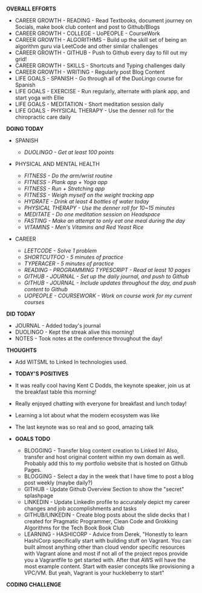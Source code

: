 **OVERALL EFFORTS**

- CAREER GROWTH - READING - Read Textbooks, document journey on Socials, make book club content and post to Github/Blogs
- CAREER GROWTH - COLLEGE - UoPEOPLE - CourseWork
- CAREER GROWTH - ALGORITHMS - Build up the skill set of being an algorithm guru via LeetCode and other similar challenges
- CAREER GROWTH - GITHUB - Push to Github every day to fill out my grid!
- CAREER GROWTH - SKILLS - Shortcuts and Typing challenges daily
- CAREER GROWTH - WRITING - Regularly post Blog Content
- LIFE GOALS - SPANISH - Go through all of the DuoLingo course for Spanish
- LIFE GOALS - EXERCISE - Run regularly, alternate with plank app, and start yoga with Ellie
- LIFE GOALS - MEDITATION - Short meditation session daily
- LIFE GOALS - PHYSICAL THERAPY - Use the denner roll for the chiropractic care daily

**DOING TODAY**

- SPANISH

  - _DUOLINGO - Get at least 100 points_

- PHYSICAL AND MENTAL HEALTH

  - _FITNESS - Do the arm/wrist routine_
  - _FITNESS - Plank app + Yoga app_
  - _FITNESS - Run + Stretching app_
  - _FITNESS - Weigh myself on the weight tracking app_
  - _HYDRATE - Drink at least 4 bottles of water today_
  - _PHYSICAL THERAPY - Use the denner roll for 10~15 minutes_
  - _MEDITATE - Do one meditation session on Headspace_
  - _FASTING - Make an attempt to only eat one meal during the day_
  - _VITAMINS - Men's Vitamins and Red Yeast Rice_

- CAREER

  - _LEETCODE - Solve 1 problem_
  - _SHORTCUTFOO - 5 minutes of practice_
  - _TYPERACER - 5 minutes of practice_
  - _READING - PROGRAMMING TYPESCRIPT - Read at least 10 pages_
  - _GITHUB - JOURNAL - Set up the daily journal, and push to Github_
  - _GITHUB - JOURNAL - Include updates throughout the day, and push content to Github_
  - _UOPEOPLE - COURSEWORK - Work on course work for my current courses_

**DID TODAY**

- JOURNAL - Added today's journal
- DUOLINGO - Kept the streak alive this morning!
- NOTES - Took notes at the conference throughout the day!

**THOUGHTS**

- Add WITSML to Linked In technologies used.

- **TODAY'S POSITIVES**

- It was really cool having Kent C Dodds, the keynote speaker, join us at the breakfast table this morning!
- Really enjoyed chatting with everyone for breakfast and lunch today!
- Learning a lot about what the modern ecosystem was like
- The last keynote was so real and so good, amazing talk

- **GOALS TODO**

  - BLOGGING - Transfer blog content creation to Linked In! Also, transfer and host original content within my own domain as well. Probably add this to my portfolio website that is hosted on Github Pages.
  - BLOGGING - Select a day in the week that I have time to post a blog post weekly (maybe daily?)
  - GITHUB - Update Github Overview Section to show the "secret" splashpage
  - LINKEDIN - Update LinkedIn profile to accurately depict my career changes and job accomplishments and tasks
  - GITHUB/LINKEDIN - Create blog posts about the slide decks that I created for Pragmatic Programmer, Clean Code and Grokking Algorithms for the Tech Book Book Club
  - LEARNING - HASHICORP - Advice from Derek, "Honestly to learn HashiCorp specifically start with building stuff on Vagrant. You can built almost anything other than cloud vendor specific resources with Vagrant alone and most if not all of the project repos provide you a Vagrantfile to get started with. After that AWS will have the most example content. Start with easier concepts like provisioning a VPC/VM. But yeah, Vagrant is your huckleberry to start"

**CODING CHALLENGE**

```js

```

